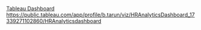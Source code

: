 [Tableau Dashboard]((https://public.tableau.com/app/profile/b.tarun/viz/HRAnalyticsDashboard_17339271102860/HRAnalyticsdashboard))
https://public.tableau.com/app/profile/b.tarun/viz/HRAnalyticsDashboard_17339271102860/HRAnalyticsdashboard

